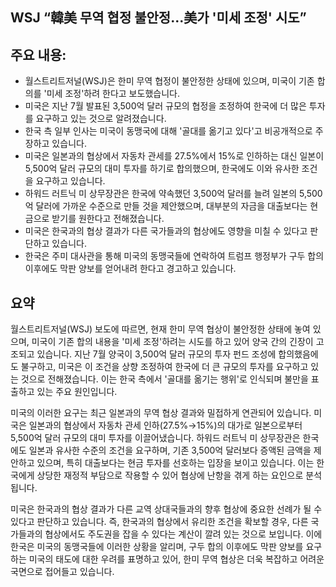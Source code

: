 ## WSJ “韓美 무역 협정 불안정...美가 '미세 조정' 시도”

## 주요 내용:
*   월스트리트저널(WSJ)은 한미 무역 협정이 불안정한 상태에 있으며, 미국이 기존 합의를 '미세 조정'하려 한다고 보도했습니다.
*   미국은 지난 7월 발표된 3,500억 달러 규모의 협정을 조정하여 한국에 더 많은 투자를 요구하고 있는 것으로 알려졌습니다.
*   한국 측 일부 인사는 미국이 동맹국에 대해 '골대를 옮기고 있다'고 비공개적으로 주장하고 있습니다.
*   미국은 일본과의 협상에서 자동차 관세를 27.5%에서 15%로 인하하는 대신 일본이 5,500억 달러 규모의 대미 투자를 하기로 합의했으며, 한국에도 이와 유사한 조건을 요구하고 있습니다.
*   하워드 러트닉 미 상무장관은 한국에 약속했던 3,500억 달러를 늘려 일본의 5,500억 달러에 가까운 수준으로 만들 것을 제안했으며, 대부분의 자금을 대출보다는 현금으로 받기를 원한다고 전해졌습니다.
*   미국은 한국과의 협상 결과가 다른 국가들과의 협상에도 영향을 미칠 수 있다고 판단하고 있습니다.
*   한국은 주미 대사관을 통해 미국의 동맹국들에 연락하여 트럼프 행정부가 구두 합의 이후에도 막판 양보를 얻어내려 한다고 경고하고 있습니다.

## 요약

월스트리트저널(WSJ) 보도에 따르면, 현재 한미 무역 협상이 불안정한 상태에 놓여 있으며, 미국이 기존 합의 내용을 '미세 조정'하려는 시도를 하고 있어 양국 간의 긴장이 고조되고 있습니다. 지난 7월 양국이 3,500억 달러 규모의 투자 펀드 조성에 합의했음에도 불구하고, 미국은 이 조건을 상향 조정하여 한국에 더 큰 규모의 투자를 요구하고 있는 것으로 전해졌습니다. 이는 한국 측에서 '골대를 옮기는 행위'로 인식되며 불만을 표출하고 있는 주요 원인입니다.

미국의 이러한 요구는 최근 일본과의 무역 협상 결과와 밀접하게 연관되어 있습니다. 미국은 일본과의 협상에서 자동차 관세 인하(27.5%→15%)의 대가로 일본으로부터 5,500억 달러 규모의 대미 투자를 이끌어냈습니다. 하워드 러트닉 미 상무장관은 한국에도 일본과 유사한 수준의 조건을 요구하며, 기존 3,500억 달러보다 증액된 금액을 제안하고 있으며, 특히 대출보다는 현금 투자를 선호하는 입장을 보이고 있습니다. 이는 한국에게 상당한 재정적 부담으로 작용할 수 있어 협상에 난항을 겪게 하는 요인으로 분석됩니다.

미국은 한국과의 협상 결과가 다른 교역 상대국들과의 향후 협상에 중요한 선례가 될 수 있다고 판단하고 있습니다. 즉, 한국과의 협상에서 유리한 조건을 확보할 경우, 다른 국가들과의 협상에서도 주도권을 잡을 수 있다는 계산이 깔려 있는 것으로 보입니다. 이에 한국은 미국의 동맹국들에 이러한 상황을 알리며, 구두 합의 이후에도 막판 양보를 요구하는 미국의 태도에 대한 우려를 표명하고 있어, 한미 무역 협상은 더욱 복잡하고 어려운 국면으로 접어들고 있습니다.
